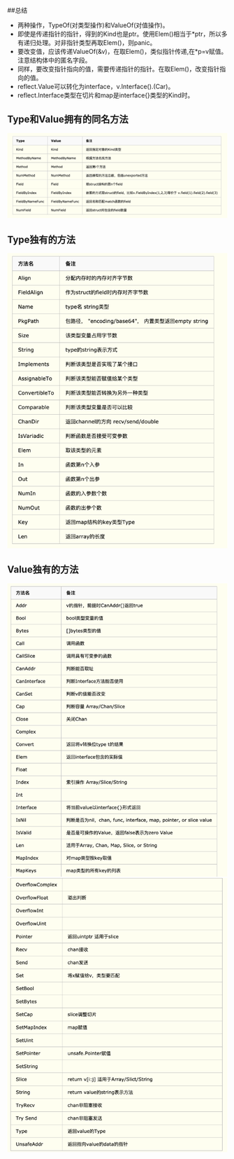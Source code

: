 ##总结
* 两种操作，TypeOf(对类型操作)和ValueOf(对值操作)。
* 即使是传递指针的指针，得到的Kind也是ptr。使用Elem()相当于*ptr，所以多有递归处理。对非指针类型再取Elem()，则panic。
* 要改变值，应该传递ValueOf(&v)，在取Elem()，类似指针传递,在*p=v赋值。注意结构体中的匿名字段。
* 同样，要改变指针指向的值，需要传递指针的指针。在取Elem()，改变指针指向的值。
* reflect.Value可以转化为interface，v.Interface().(Car)。
* reflect.Interface类型在切片和map是interface{}类型的Kind时。
## Type和Value拥有的同名方法
![typeVauleMethod](images/typeVauleMethod.png)
## Type独有的方法
![typeMethod](images/typeMethod.png)
## Value独有的方法
![valueMethod1](images/valueMethod1.png)  
![valueMethod2](images/valueMethod2.png)
